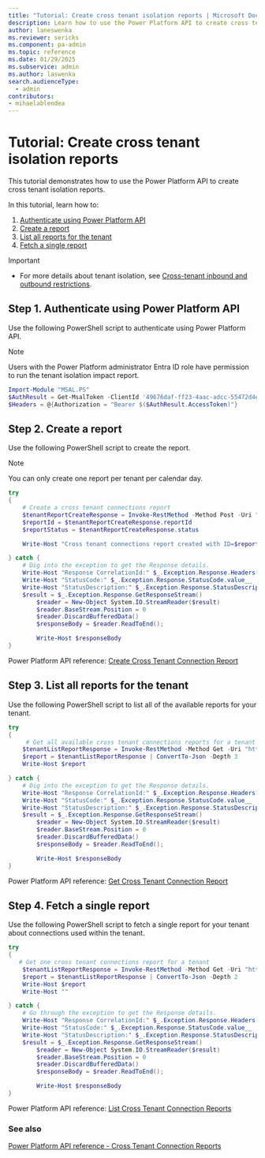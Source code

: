```yaml
---
title: "Tutorial: Create cross tenant isolation reports | Microsoft Docs"
description: Learn how to use the Power Platform API to create cross tenant isolation reports.
author: laneswenka
ms.reviewer: sericks
ms.component: pa-admin
ms.topic: reference
ms.date: 01/29/2025
ms.subservice: admin
ms.author: laswenka
search.audienceType: 
  - admin
contributors:
- mihaelablendea 
---
```


# Tutorial: Create cross tenant isolation reports

This tutorial demonstrates how to use the Power Platform API to create cross tenant isolation reports.

In this tutorial, learn how to:

1. [Authenticate using Power Platform API](#step-1-authenticate-using-power-platform-api)
1. [Create a report](#step-2-create-a-report)
1. [List all reports for the tenant](#step-3-list-all-reports-for-the-tenant)
1. [Fetch a single report](#step-4-fetch-a-single-report)

> [!IMPORTANT]
> - For more details about tenant isolation, see [Cross-tenant inbound and outbound restrictions](cross-tenant-restrictions.md).

## Step 1. Authenticate using Power Platform API

Use the following PowerShell script to authenticate using Power Platform API.

> [!NOTE]
> Users with the Power Platform administrator Entra ID role have permission to run the tenant isolation impact report.

```PowerShell
Import-Module "MSAL.PS"
$AuthResult = Get-MsalToken -ClientId '49676daf-ff23-4aac-adcc-55472d4e2ce0' -Scope 'https://api.powerplatform.com/.default'
$Headers = @{Authorization = "Bearer $($AuthResult.AccessToken)"}
```

## Step 2. Create a report

Use the following PowerShell script to create the report.

> [!NOTE]
> You can only create one report per tenant per calendar day.

```PowerShell
try 
{
    # Create a cross tenant connections report
    $tenantReportCreateResponse = Invoke-RestMethod -Method Post -Uri "https://api.powerplatform.com/governance/crossTenantConnectionReports?api-version=2022-03-01-preview" -Headers $Headers -Body ""
    $reportId = $tenantReportCreateResponse.reportId
    $reportStatus = $tenantReportCreateResponse.status

    Write-Host "Cross tenant connections report created with ID=$reportId and status=$reportStatus" 

} catch {
    # Dig into the exception to get the Response details.
    Write-Host "Response CorrelationId:" $_.Exception.Response.Headers["x-ms-correlation-id"]
    Write-Host "StatusCode:" $_.Exception.Response.StatusCode.value__ 
    Write-Host "StatusDescription:" $_.Exception.Response.StatusDescription
    $result = $_.Exception.Response.GetResponseStream()
        $reader = New-Object System.IO.StreamReader($result)
        $reader.BaseStream.Position = 0
        $reader.DiscardBufferedData()
        $responseBody = $reader.ReadToEnd();

        Write-Host $responseBody
}
```

Power Platform API reference: [Create Cross Tenant Connection Report](/rest/api/power-platform/governance/cross-tenant-connection-reports/create-cross-tenant-connection-report)

## Step 3. List all reports for the tenant

Use the following PowerShell script to list all of the available reports for your tenant.

```PowerShell
try 
{
     # Get all available cross tenant connections reports for a tenant
    $tenantListReportResponse = Invoke-RestMethod -Method Get -Uri "https://api.powerplatform.com/governance/crossTenantConnectionReports?api-version=2022-03-01-preview" -Headers $Headers
    $report = $tenantListReportResponse | ConvertTo-Json -Depth 3 
    Write-Host $report 

} catch {
    # Dig into the exception to get the Response details.
    Write-Host "Response CorrelationId:" $_.Exception.Response.Headers["x-ms-correlation-id"]
    Write-Host "StatusCode:" $_.Exception.Response.StatusCode.value__ 
    Write-Host "StatusDescription:" $_.Exception.Response.StatusDescription
    $result = $_.Exception.Response.GetResponseStream()
        $reader = New-Object System.IO.StreamReader($result)
        $reader.BaseStream.Position = 0
        $reader.DiscardBufferedData()
        $responseBody = $reader.ReadToEnd();

        Write-Host $responseBody
}
```

Power Platform API reference: [Get Cross Tenant Connection Report](/rest/api/power-platform/governance/cross-tenant-connection-reports/get-cross-tenant-connection-report)

## Step 4. Fetch a single report

Use the following PowerShell script to fetch a single report for your tenant about connections used within the tenant.

```PowerShell
try 
{
   # Get one cross tenant connections report for a tenant
    $tenantListReportResponse = Invoke-RestMethod -Method Get -Uri "https://api.powerplatform.com/governance/crossTenantConnectionReports/{$reportId}?api-version=2022-03-01-preview" -Headers $Headers
    $report = $tenantListReportResponse | ConvertTo-Json -Depth 2 
    Write-Host $report
    Write-Host "" 

} catch {
    # Go through the exception to get the Response details.
    Write-Host "Response CorrelationId:" $_.Exception.Response.Headers["x-ms-correlation-id"]
    Write-Host "StatusCode:" $_.Exception.Response.StatusCode.value__ 
    Write-Host "StatusDescription:" $_.Exception.Response.StatusDescription
    $result = $_.Exception.Response.GetResponseStream()
        $reader = New-Object System.IO.StreamReader($result)
        $reader.BaseStream.Position = 0
        $reader.DiscardBufferedData()
        $responseBody = $reader.ReadToEnd();

        Write-Host $responseBody
}
```

Power Platform API reference: [List Cross Tenant Connection Reports](/rest/api/power-platform/governance/cross-tenant-connection-reports/list-cross-tenant-connection-reports)

### See also

[Power Platform API reference - Cross Tenant Connection Reports](/rest/api/power-platform/governance/cross-tenant-connection-reports)
